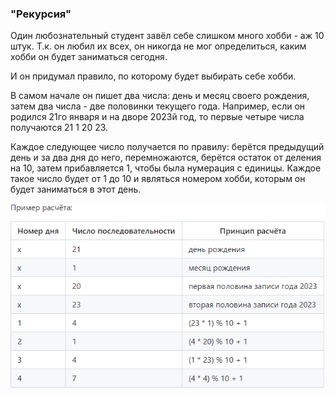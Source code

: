 ### "Рекурсия"

Один любознательный студент завёл себе слишком много хобби - аж 10 штук. Т.к. он любил их всех, он никогда не 
мог определиться, каким хобби он будет заниматься сегодня.

И он придумал правило, по которому будет выбирать себе хобби.

В самом начале он пишет два числа: день и месяц своего рождения, затем два числа - две половинки текущего 
года. Например, если он родился 21го января и на дворе 2023й год, то первые четыре числа получаются 21 1 20 23.

Каждое следующее число получается по правилу: берётся предыдущий день и за два дня до него, перемножаются, 
берётся остаток от деления на 10, затем прибавляется 1, чтобы была нумерация с единицы. Каждое такое число 
будет от 1 до 10 и являться номером хобби, которым он будет заниматься в этот день.

![Пример](image.png)